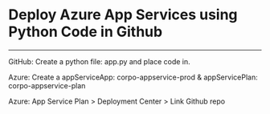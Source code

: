 # Deploy Azure App Services using Python Code in Github

---

GitHub: Create a python file: app.py and place code in.

Azure: Create a appServiceApp: corpo-appservice-prod & appServicePlan: corpo-appservice-plan

Azure: App Service Plan > Deployment Center > Link Github repo
